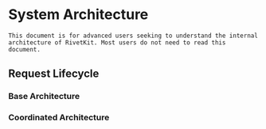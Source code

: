 # System Architecture

	This document is for advanced users seeking to understand the internal architecture of RivetKit. Most users do not need to read this document.

## Request Lifecycle

### Base Architecture

### Coordinated Architecture